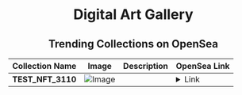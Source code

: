 <div align="center">

# Digital Art Gallery

## Trending Collections on OpenSea

| Collection Name                       | Image                                                                                     | Description                       | OpenSea Link                                                                                          |
|---------------------------------------|-------------------------------------------------------------------------------------------|-----------------------------------|--------------------------------------------------------------------------------------------------------|
| **TEST_NFT_3110** | ![Image](https://i.seadn.io/s/raw/files/0a9bc96d2d6877242860fe43b9cc391e.png?w=500&auto=format?w=200&auto=format) |  | <details><summary>Link</summary>[TEST_NFT_3110](https://opensea.io/collection/test-nft-3110)</details> |

</div>